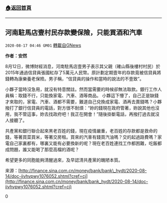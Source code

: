 ###  [:house:返回首頁](https://github.com/ourhimalayas/txt)
---

## 河南駐馬店壹村民存款變保險，只能買酒和汽車
`2020-08-17 04:46 GM01` [轉載自GNews](https://gnews.org/zh-hant/300291/)

**作者：安然**

8月12日，微博財經消息，河南駐馬店壹男子表示其父親（確山縣後樓村村民）於2015年通過信貸員張國紅存了5萬元人民幣。原計劃定期壹年的存款竟被信貸員將錢轉為康樂養老保險。男子稱，“信貸員的操作和當時的說法的不壹致”。

小夥子當時沒急用，就沒有特意關註。然而當需要的時候卻無法取款。銀行工作人員稱：取錢不行，只能換家電、汽車、酒等商品。 小夥這下懵了，自己正是缺錢才來取的，家電、汽車、酒都不需要，難道自己兌換成家電、酒再去賣錢嗎？小夥撥打了銀行信貸員的電話，對方很不耐煩：“妳的錢現在政府管著，妳說其他也沒用，我不管這事，妳去找政府吧！我正在開會！”隨後掛斷電話，再撥打過去就沒人接聽了。

共產黨和銀行聯合起來黑老百姓的錢，現在疫情嚴重，老百姓的存款都是救命的錢，等著買菜買米，等著交房租。買來的汽車有錢買汽油嗎？交的起過路費嗎？家電自己家裏都有，哪裏又能有必要換新的呢？現在老百姓連找工作都困難，吃飯都成問題，誰又能喝了那麼高檔的酒呢？

希望更多的同胞能夠清醒過來，及早認清共產黨的醜陋本質。

来源：[http://finance.sina.com.cn/money/bank/bank\_hydt/2020-08-14/doc-iivhvpwy1076052.shtml?cref=cj](http://finance.sina.com.cn/money/bank/bank_hydt/2020-08-14/doc-iivhvpwy1076052.shtml?cref=cj)

0

